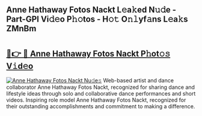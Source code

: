 ## Anne Hathaway Fotos Nackt L𝚎a𝚔ed N𝚞𝚍e - Part-GPI Vi𝚍𝚎o P𝚑𝚘tos - H𝚘𝚝 O𝚗𝚕yf𝚊ns L𝚎a𝚔s ZMnBm

# <h2><a href="http://kf9iiu.oniu.top/?m=Anne+Hathaway+Fotos+Nackt">🔗👉 🔴 Anne Hathaway Fotos Nackt P𝚑ot𝚘𝚜 V𝚒d𝚎o</a></h2>

[![Anne Hathaway Fotos Nackt Nu𝚍e𝚜](https://i.imgur.com/0qMVB7G.gif)](http://kf9iiu.oniu.top/?m=Anne+Hathaway+Fotos+Nackt)
Web-based artist and dance collaborator Anne Hathaway Fotos Nackt, recognized for sharing dance and lifestyle ideas through solo and collaborative dance performances and short videos. Inspiring role model Anne Hathaway Fotos Nackt, recognized for their outstanding accomplishments and commitment to making a difference.  
